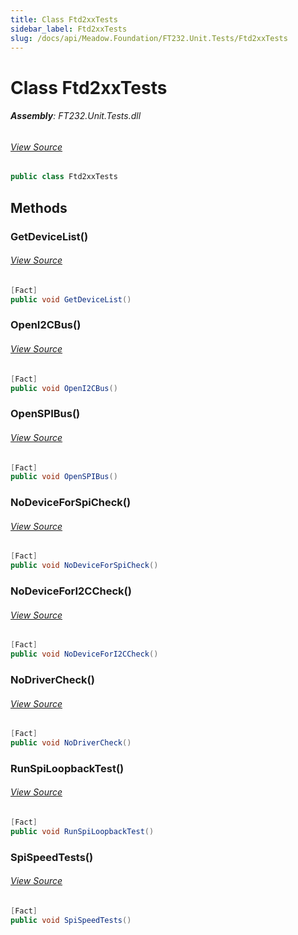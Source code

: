 ```yaml
---
title: Class Ftd2xxTests
sidebar_label: Ftd2xxTests
slug: /docs/api/Meadow.Foundation/FT232.Unit.Tests/Ftd2xxTests
---
```

# Class Ftd2xxTests


###### **Assembly**: FT232.Unit.Tests.dll
###### [View Source](https://github.com/WildernessLabs/Meadow.Foundation.git/blob/develop/Source/Meadow.Foundation.Peripherals/ICs.IOExpanders.Ftxxxx/Tests/FT232.Unit.Tests/Ftd2xxTests.cs#L8)
```csharp title="Declaration"
public class Ftd2xxTests
```
## Methods
### GetDeviceList()

###### [View Source](https://github.com/WildernessLabs/Meadow.Foundation.git/blob/develop/Source/Meadow.Foundation.Peripherals/ICs.IOExpanders.Ftxxxx/Tests/FT232.Unit.Tests/Ftd2xxTests.cs#L10)
```csharp title="Declaration"
[Fact]
public void GetDeviceList()
```
### OpenI2CBus()

###### [View Source](https://github.com/WildernessLabs/Meadow.Foundation.git/blob/develop/Source/Meadow.Foundation.Peripherals/ICs.IOExpanders.Ftxxxx/Tests/FT232.Unit.Tests/Ftd2xxTests.cs#L19)
```csharp title="Declaration"
[Fact]
public void OpenI2CBus()
```
### OpenSPIBus()

###### [View Source](https://github.com/WildernessLabs/Meadow.Foundation.git/blob/develop/Source/Meadow.Foundation.Peripherals/ICs.IOExpanders.Ftxxxx/Tests/FT232.Unit.Tests/Ftd2xxTests.cs#L28)
```csharp title="Declaration"
[Fact]
public void OpenSPIBus()
```
### NoDeviceForSpiCheck()

###### [View Source](https://github.com/WildernessLabs/Meadow.Foundation.git/blob/develop/Source/Meadow.Foundation.Peripherals/ICs.IOExpanders.Ftxxxx/Tests/FT232.Unit.Tests/Ftd2xxTests.cs#L37)
```csharp title="Declaration"
[Fact]
public void NoDeviceForSpiCheck()
```
### NoDeviceForI2CCheck()

###### [View Source](https://github.com/WildernessLabs/Meadow.Foundation.git/blob/develop/Source/Meadow.Foundation.Peripherals/ICs.IOExpanders.Ftxxxx/Tests/FT232.Unit.Tests/Ftd2xxTests.cs#L48)
```csharp title="Declaration"
[Fact]
public void NoDeviceForI2CCheck()
```
### NoDriverCheck()

###### [View Source](https://github.com/WildernessLabs/Meadow.Foundation.git/blob/develop/Source/Meadow.Foundation.Peripherals/ICs.IOExpanders.Ftxxxx/Tests/FT232.Unit.Tests/Ftd2xxTests.cs#L59)
```csharp title="Declaration"
[Fact]
public void NoDriverCheck()
```
### RunSpiLoopbackTest()

###### [View Source](https://github.com/WildernessLabs/Meadow.Foundation.git/blob/develop/Source/Meadow.Foundation.Peripherals/ICs.IOExpanders.Ftxxxx/Tests/FT232.Unit.Tests/Ftd2xxTests.cs#L69)
```csharp title="Declaration"
[Fact]
public void RunSpiLoopbackTest()
```
### SpiSpeedTests()

###### [View Source](https://github.com/WildernessLabs/Meadow.Foundation.git/blob/develop/Source/Meadow.Foundation.Peripherals/ICs.IOExpanders.Ftxxxx/Tests/FT232.Unit.Tests/Ftd2xxTests.cs#L92)
```csharp title="Declaration"
[Fact]
public void SpiSpeedTests()
```

